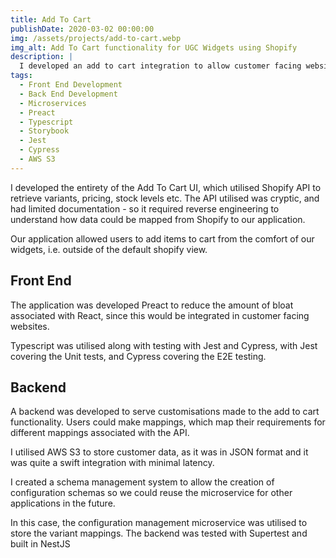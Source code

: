 ```yaml
---
title: Add To Cart
publishDate: 2020-03-02 00:00:00
img: /assets/projects/add-to-cart.webp
img_alt: Add To Cart functionality for UGC Widgets using Shopify
description: |
  I developed an add to cart integration to allow customer facing websites to integrate with Shopify.
tags:
  - Front End Development
  - Back End Development
  - Microservices
  - Preact
  - Typescript
  - Storybook
  - Jest
  - Cypress
  - AWS S3
---
```


I developed the entirety of the Add To Cart UI, which utilised Shopify API to retrieve variants, pricing, stock levels etc.
The API utilised was cryptic, and had limited documentation - so it required reverse engineering to understand how data could be mapped from Shopify to our application.

Our application allowed users to add items to cart from the comfort of our widgets, i.e. outside of the default shopify view.

## Front End 
The application was developed Preact to reduce the amount of bloat associated with React, since this would be integrated in customer facing websites.

Typescript was utilised along with testing with Jest and Cypress, with Jest covering the Unit tests, and Cypress covering the E2E testing.

## Backend
A backend was developed to serve customisations made to the add to cart functionality.
Users could make mappings, which map their requirements for different mappings associated with the API.

I utilised AWS S3 to store customer data, as it was in JSON format and it was quite a swift integration with minimal latency.

I created a schema management system to allow the creation of configuration schemas so we could reuse the microservice for other applications in the future. 

In this case, the configuration management microservice was utilised to store the variant mappings.
The backend was tested with Supertest and built in NestJS